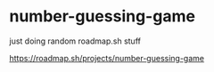 # number-guessing-game
just doing random roadmap.sh stuff

https://roadmap.sh/projects/number-guessing-game
